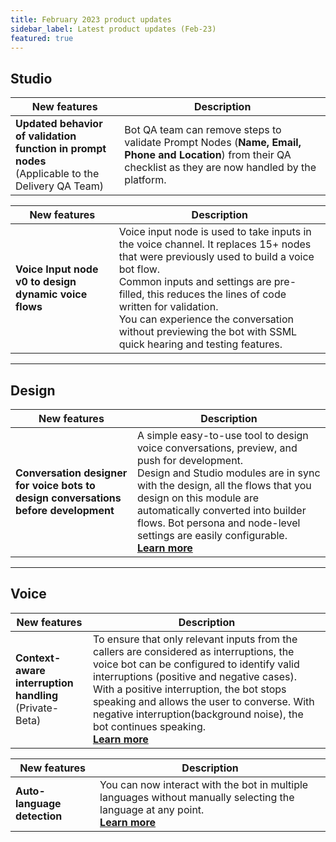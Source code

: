 ```yaml
---
title: February 2023 product updates 
sidebar_label: Latest product updates (Feb-23)
featured: true
---
```




<!--
![](https://i.imgur.com/Wj06Bz6.png)  - main img
-->


## Studio 


| New features | Description | 
| -------- | -------- | 
| **Updated behavior of validation function in prompt nodes** <br/>(Applicable to the Delivery QA Team) |Bot QA team can remove steps to validate Prompt Nodes (**Name, Email, Phone and Location**) from their QA checklist as they are now handled by the platform.| 

| New features | Description | 
| -------- | -------- | 
| **Voice Input node v0 to design dynamic voice flows** <br/> | Voice input node is used to take inputs in the voice channel. It replaces 15+ nodes that were previously used to build a voice bot flow. <br/> Common inputs and settings are pre-filled, this reduces the lines of code written for validation. <br/> You can experience the conversation without previewing the bot with SSML quick hearing and testing features.  | 

------

## Design 

| New features | Description | 
| -------- | -------- | 
| **Conversation designer for voice bots to design conversations before development** <br/> | A simple easy-to-use tool to design voice conversations, preview, and push for development. <br/> Design and Studio modules are in sync with the design, all the flows that you design on this module are automatically converted into builder flows. Bot persona and node-level settings are easily configurable. <br/>[**Learn more**](https://docs.yellow.ai/docs/platform_concepts/design/convdesignvoice)| 

-----

## Voice 

| New features | Description | 
| -------- | -------- | 
| **Context-aware interruption handling** <br/> (Private-Beta)<br/> | To ensure that only relevant inputs from the callers are considered as interruptions, the voice bot can be configured to identify valid interruptions (positive and negative cases). With a positive interruption, the bot stops speaking and allows the user to converse. With negative interruption(background noise), the bot continues speaking.<br/> [**Learn more**](https://docs.yellow.ai/docs/cookbooks/voice-as-channel/usecases/interrupthandling) |

| New features | Description | 
| -------- | -------- | 
| **Auto-language detection** <br/> | You can now interact with the bot in multiple languages without manually selecting the language at any point.<br/> [**Learn more**](https://docs.yellow.ai/docs/cookbooks/voice-as-channel/usecases/languagedetection) |


 